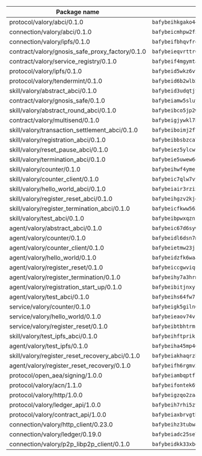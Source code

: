 | Package name                                                  | Package hash                                                  |
| ------------------------------------------------------------- | ------------------------------------------------------------- |
| protocol/valory/abci/0.1.0                                    | `bafybeihkgako44fzgurcv4hgbems4ptdtosae4lopnnr75eczb6kx3x2lm` |
| connection/valory/abci/0.1.0                                  | `bafybeicmhpw2f5c3vds6lwlv2q4fa5nd6zonnvgdretrwfly7ylpiofdqq` |
| connection/valory/ipfs/0.1.0                                  | `bafybeifbhqvfrqcgcbt4pzfzcavux7ovkh7orh36ex2epdfbgl6s7zwelq` |
| contract/valory/gnosis_safe_proxy_factory/0.1.0               | `bafybeieqvrttr6fiidrzab5t2toyewixqg7oayvdo64sidi33ouro5ixdu` |
| contract/valory/service_registry/0.1.0                        | `bafybeif4mgymtachjdhyzemxp7oj2i7itusjvrsxw7cheuvhtypizutu5e` |
| protocol/valory/ipfs/0.1.0                                    | `bafybeid5wkz6vtfzxcce7wc6ne2mxvbnkxklsqcd37ddabjolt5on6axw4` |
| protocol/valory/tendermint/0.1.0                              | `bafybeid6b2wlb24g6d3godmqms44qvnpkhlvb27icotuobvnscmdmlhaha` |
| skill/valory/abstract_abci/0.1.0                              | `bafybeid3udqtjtl4txht2z3tm3z3mr2nqtoddtno3u3urxjqjbbpqeelli` |
| contract/valory/gnosis_safe/0.1.0                             | `bafybeiamw5sluyueflxsvzukmayctl3ijc76fx5twstwnc7ons6lw2goa4` |
| skill/valory/abstract_round_abci/0.1.0                        | `bafybeibco5jp2wdvycagty52rc6jly5bbybs3smtlwnmuinr5uuinkhcbu` |
| contract/valory/multisend/0.1.0                               | `bafybeigjywkl7hydjsrkogob3xebj2ifhqwmfhhxoeyrndzhhxi5u6amey` |
| skill/valory/transaction_settlement_abci/0.1.0                | `bafybeiboimj2f7dj7qntnun3sn25kvgheokyy5qe7rexdpic5dg6eelt5u` |
| skill/valory/registration_abci/0.1.0                          | `bafybeibbsbzca7zum6bugcdhtjhgg44x57rig4cgvbpgif2c6lmm3tgwzu` |
| skill/valory/reset_pause_abci/0.1.0                           | `bafybeiez5ylcwzavyg6tuezu45m25cbxbr65hixeyhnzr7mjvtamat4c54` |
| skill/valory/termination_abci/0.1.0                           | `bafybeie5uwew6qkx2t6clgldph6hruuvaz4kr7audzwf2dqzar764fh6mi` |
| skill/valory/counter/0.1.0                                    | `bafybeihwf4ymejsriovlv3qqwyf3bkjifsb4ssaogwdgvs37dbwltoj27u` |
| skill/valory/counter_client/0.1.0                             | `bafybeic7qlw7vyovllmu35rb3cag4afduemo6ulr7sfkxtwtrjhlb2a5cq` |
| skill/valory/hello_world_abci/0.1.0                           | `bafybeiair3rzixrayv6wlgfpxv2xbsvy7icpyef5tdbq7cmm76fg5ef7km` |
| skill/valory/register_reset_abci/0.1.0                        | `bafybeihgzv2kje6pmdfa4hsyad347652xkl35x5rpqvy24ygehdnmlnxr4` |
| skill/valory/register_termination_abci/0.1.0                  | `bafybeicfkww563lejafaazvih3ksfbw4qw6oj4qduuljmdduniudfsnxti` |
| skill/valory/test_abci/0.1.0                                  | `bafybeibpwxqznzvxlk6mguk3oxntqeauwijll3iyhg6srjtz2mtop5gjby` |
| agent/valory/abstract_abci/0.1.0                              | `bafybeic67d6sywf6wrmsdlg77rnrm26gdwmmdatvphthbfoqfokpvb6ik4` |
| agent/valory/counter/0.1.0                                    | `bafybeidl6dsn7m7hyv6euvtk4lwffehd4qhru25aeud65rvm5lsfgvqzfy` |
| agent/valory/counter_client/0.1.0                             | `bafybeietmw23jsfhwehuuzomutpxkydylfr7cynmpqrzcxmae2r62lst6e` |
| agent/valory/hello_world/0.1.0                                | `bafybeidzfk6waad5lslge3vnd4jeoqc4ntioi6bgjxldxr5jq43g67tmiu` |
| agent/valory/register_reset/0.1.0                             | `bafybeiccgwviqn3zma5hg4ugbqv27ldlnyriazeqt2odtvbwwwerrmqiya` |
| agent/valory/register_termination/0.1.0                       | `bafybeihy7a3hrm3ueec2iupgmizpjbys36fzzhgditvlksi2aq36ke3sgq` |
| agent/valory/registration_start_up/0.1.0                      | `bafybeibitjnxyk7wpxiophd6kin2nwg5jriwk33645jfyqfyjaxk6gf4wi` |
| agent/valory/test_abci/0.1.0                                  | `bafybeihs64fw7f7jx44sxv4nzmvumknmyf6wamyoj4fdr7mwgwv53wuef4` |
| service/valory/counter/0.1.0                                  | `bafybeigk5giln64ynqdhbj5yxaazu5xpgkdfzdsjlfklaab45ulfovsw4i` |
| service/valory/hello_world/0.1.0                              | `bafybeieaov74vjrrp7qkvicyais5yyebc4v7mg2k7seb3x65ht5j7e6tau` |
| service/valory/register_reset/0.1.0                           | `bafybeibtbhtrmchwj7cbdyudeqz7iktvd2yujiw2fitxqyaye7d6k73qwe` |
| skill/valory/test_ipfs_abci/0.1.0                             | `bafybeihftprikkc767epi7jbiiac4yzyco6io7aq2clrieida47crrdmha` |
| agent/valory/test_ipfs/0.1.0                                  | `bafybeiha45mp46m5vcij5o57hdvtfhsbhavlbxmivpwbqxcgpkjyy7zjwm` |
| skill/valory/register_reset_recovery_abci/0.1.0               | `bafybeiakhaqrzhy6at4kmk7ohoflwnqk7za2m27aotwzkcd54hcuqhpcim` |
| agent/valory/register_reset_recovery/0.1.0                    | `bafybeifh6rgmv2ll3kelgde6tjxk4e77xxk7npuuapxorxrql7yz2xaj2a` |
| protocol/open_aea/signing/1.0.0                               | `bafybeiambqptflge33eemdhis2whik67hjplfnqwieoa6wblzlaf7vuo44` |
| protocol/valory/acn/1.1.0                                     | `bafybeifontek6tvaecatoauiule3j3id6xoktpjubvuqi3h2jkzqg7zh7a` |
| protocol/valory/http/1.0.0                                    | `bafybeigzqo2zaakcjtzzsm6dh4x73v72xg6ctk6muyp5uq5ueb7y34fbxy` |
| protocol/valory/ledger_api/1.0.0                              | `bafybeih7rhi5zvfvwakx5ifgxsz2cfipeecsh7bm3gnudjxtvhrygpcftq` |
| protocol/valory/contract_api/1.0.0                            | `bafybeiaxbrvgtbdrh4lslskuxyp4awyr4whcx3nqq5yrr6vimzsxg5dy64` |
| connection/valory/http_client/0.23.0                          | `bafybeihz3tubwado7j3wlivndzzuj3c6fdsp4ra5r3nqixn3ufawzo3wii` |
| connection/valory/ledger/0.19.0                               | `bafybeiadc25se7dgnn4mufztwpzdono4xsfs45qknzdqyi3gckn6ccuv44` |
| connection/valory/p2p_libp2p_client/0.1.0                     | `bafybeidkk33xbga54szmitk6uwsi3ef56hbbdbuasltqtiyki34hgfpnxa` |
